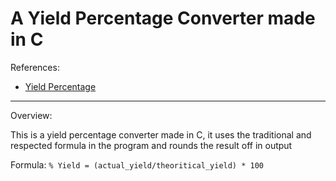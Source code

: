 # A Yield Percentage Converter made in C

References:

* [Yield Percentage](https://en.wikipedia.org/wiki/Yield_(chemistry))

---

Overview:

This is a yield percentage converter made in C, it uses the traditional and respected formula in the program and rounds the result off in output

Formula: ``% Yield = (actual_yield/theoritical_yield) * 100``

